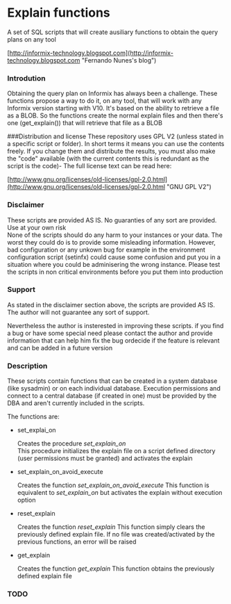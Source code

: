 # Explain functions

A set of SQL scripts that will create ausiliary functions to obtain the query plans on any tool


[http://informix-technology.blogspot.com](http://informix-technology.blogspot.com "Fernando Nunes's blog")

### Introdution

Obtaining the query plan on Informix has always been a challenge. These functions propose a way to do it, on any tool, that will work with any Informix version starting with V10.
It's based on the ability to retrieve a file as a BLOB. So the functions create the normal explain files and then there's one (get_explain()) that will retrieve that file as a BLOB

###Distribution and license
These repository uses GPL V2 (unless stated in a specific script or folder). In short terms it means you can use the contents freely. If you change them and distribute the results, you must also make the "code" available (with the current contents this is redundant as the script is the code)- The full license text can be read here:

[http://www.gnu.org/licenses/old-licenses/gpl-2.0.html](http://www.gnu.org/licenses/old-licenses/gpl-2.0.html "GNU GPL V2")

### Disclaimer

These scripts are provided AS IS. No guaranties of any sort are provided. Use at your own risk<br/>
None of the scripts should do any harm to your instances or your data. The worst they could do is to provide some misleading information.
However, bad configuration or any unkown bug for example in the environment configuration script (setinfx) could cause some confusion and put you in a situation where you could be adminisering the wrong instance.
Please test the scripts in non critical environments before you put them into production

### Support

As stated in the disclaimer section above, the scripts are provided AS IS. The author will not guarantee any sort of support.

Nevertheless the author is insterested in improving these scripts. if you find a bug or have some special need please contact the author and provide information that can help him fix the bug ordecide if the feature is relevant and can be added in a future version

### Description

These scripts contain functions that can be created in a system database (like sysadmin) or on each individual database. Execution permissions and connect to a central database (if created in one) must be provided by the DBA and aren't currently included in the scripts.

The functions are:

* set_explai_on

   Creates the procedure _set_explain_on_  
   This procedure initializes the explain file on a script defined directory (user permissions must be granted) and activates the explain


* set_explain_on_avoid_execute

   Creates the function _set_explain_on_avoid_execute_
   This function is equivalent to _set_explain_on_ but activates the explain without execution option

* reset_explain

   Creates the function _reset_explain_
   This function simply clears the previously defined explain file. If no file was created/activated by the previous functions, an error will be raised

* get_explain

   Creates the function _get_explain_
   This function obtains the previously defined explain file

### TODO

